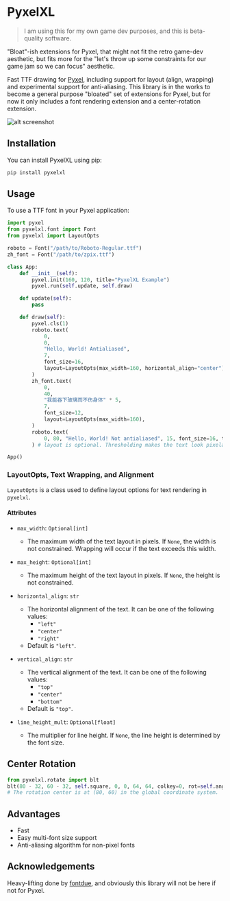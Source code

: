 # PyxelXL

> I am using this for my own game dev purposes, and this is beta-quality software.


"Bloat"-ish extensions for Pyxel, that might not fit the retro game-dev aesthetic, but fits more for the "let's throw up some constraints for our game jam so we can focus" aesthetic.

Fast TTF drawing for [Pyxel](https://github.com/kitao/pyxel), including support for layout (align, wrapping) and experimental support for anti-aliasing. This library is in the works to become a general purpose "bloated" set of extensions for Pyxel, but for now it only includes a font rendering extension and a center-rotation extension.

![alt screenshot](demo/pyxel-20240625-031732.gif)

## Installation

You can install PyxelXL using pip:

```bash
pip install pyxelxl
```

## Usage

To use a TTF font in your Pyxel application:

```python
import pyxel
from pyxelxl.font import Font
from pyxelxl import LayoutOpts

roboto = Font("/path/to/Roboto-Regular.ttf")
zh_font = Font("/path/to/zpix.ttf")

class App:
    def __init__(self):
        pyxel.init(160, 120, title="PyxelXL Example")
        pyxel.run(self.update, self.draw)

    def update(self):
        pass

    def draw(self):
        pyxel.cls(1)
        roboto.text(
            0,
            0,
            "Hello, World! Antialiased",
            7,
            font_size=16,
            layout=LayoutOpts(max_width=160, horizontal_align="center"),
        )
        zh_font.text(
            0,
            40,
            "我能吞下玻璃而不伤身体" * 5,
            7,
            font_size=12,
            layout=LayoutOpts(max_width=160),
        )
        roboto.text(
            0, 80, "Hello, World! Not antialiased", 15, font_size=16, threshold=128
        ) # layout is optional. Thresholding makes the text look pixelated.

App()
```

### LayoutOpts, Text Wrapping, and Alignment

`LayoutOpts` is a class used to define layout options for text rendering in `pyxelxl`.

#### Attributes

- `max_width`: `Optional[int]`
  - The maximum width of the text layout in pixels. If `None`, the width is not constrained. Wrapping will occur if the text exceeds this width.

- `max_height`: `Optional[int]`
  - The maximum height of the text layout in pixels. If `None`, the height is not constrained.

- `horizontal_align`: `str`
  - The horizontal alignment of the text. It can be one of the following values:
    - `"left"`
    - `"center"`
    - `"right"`
  - Default is `"left"`.

- `vertical_align`: `str`
  - The vertical alignment of the text. It can be one of the following values:
    - `"top"`
    - `"center"`
    - `"bottom"`
  - Default is `"top"`.

- `line_height_mult`: `Optional[float]`
  - The multiplier for line height. If `None`, the line height is determined by the font size.

## Center Rotation

```python
from pyxelxl.rotate import blt
blt(80 - 32, 60 - 32, self.square, 0, 0, 64, 64, colkey=0, rot=self.angle)
# The rotation center is at (80, 60) in the global coordinate system.
```

## Advantages

 - Fast
 - Easy multi-font size support
 - Anti-aliasing algorithm for non-pixel fonts

## Acknowledgements

Heavy-lifting done by [fontdue](https://github.com/mooman219/fontdue), and obviously this library will not
be here if not for Pyxel.